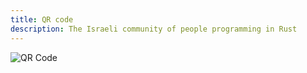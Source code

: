 ```yaml
---
title: QR code
description: The Israeli community of people programming in Rust
---
```


![QR Code](qr-code-to-rust-org-il.png)

